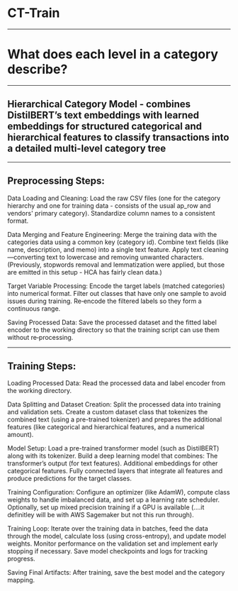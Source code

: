 # CT-Train
------------------------------------------------
# What does each level in a category describe?
------------------------------------------------

## Hierarchical Category Model - combines DistilBERT’s text embeddings with learned embeddings for structured categorical and hierarchical features to classify transactions into a detailed multi-level category tree

------------------------------------------------
Preprocessing Steps:
------------------------------------------------

Data Loading and Cleaning:
Load the raw CSV files (one for the category hierarchy and one for training data - consists of the usual ap_row and vendors' primary category).
Standardize column names to a consistent format.

Data Merging and Feature Engineering:
Merge the training data with the categories data using a common key (category id).
Combine text fields (like name, description, and memo) into a single text feature.
Apply text cleaning—converting text to lowercase and removing unwanted characters. (Previously, stopwords removal and lemmatization were applied, but those are emitted in this setup - HCA has fairly clean data.)

Target Variable Processing:
Encode the target labels (matched categories) into numerical format.
Filter out classes that have only one sample to avoid issues during training.
Re‑encode the filtered labels so they form a continuous range.

Saving Processed Data:
Save the processed dataset and the fitted label encoder to the working directory so that the training script can use them without re‑processing.

------------------------------------------------
Training Steps:
------------------------------------------------

Loading Processed Data:
Read the processed data and label encoder from the working directory.

Data Splitting and Dataset Creation:
Split the processed data into training and validation sets.
Create a custom dataset class that tokenizes the combined text (using a pre-trained tokenizer) and prepares the additional features (like categorical and hierarchical features, and a numerical amount).

Model Setup:
Load a pre-trained transformer model (such as DistilBERT) along with its tokenizer.
Build a deep learning model that combines:
The transformer’s output (for text features).
Additional embeddings for other categorical features.
Fully connected layers that integrate all features and produce predictions for the target classes.

Training Configuration:
Configure an optimizer (like AdamW), compute class weights to handle imbalanced data, and set up a learning rate scheduler.
Optionally, set up mixed precision training if a GPU is available (....it definitley will be with AWS Sagemaker but not this run through).

Training Loop:
Iterate over the training data in batches, feed the data through the model, calculate loss (using cross-entropy), and update model weights.
Monitor performance on the validation set and implement early stopping if necessary.
Save model checkpoints and logs for tracking progress.

Saving Final Artifacts:
After training, save the best model and the category mapping.

